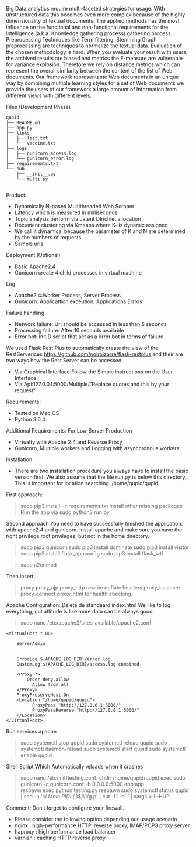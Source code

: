 Big Data analytics require multi-faceted strategies for usage. With unstructured data this becomes even more complex because of the highly dimensionality of textual documents. The applied methods has the most influence on the functional and non-functional requirements for the intelligence (a.k.a. Knowledge gathering process) gathering process. Preprocessing Techniques like Term filtering, Stemming Graph preprocessing are techniques to normalize the textual data. Evaluation of the chosen methodology is hard. When you evaluate your result with users, the archived results are biased and metrics the F-measure are vulnerable for variance explosion. Therefore we rely on distance metrics which can represent the overall similarity between the content of the list of Web documents.
Our framework representante Web documents in an unique way by combining multiple learning styles for a set of Web documents we provide the users of our framework a large amount of Information from different views with different levels.


Files (Development Phase)

	
~~~~
qupid
├── README.md
├── app.py
├── links
│   ├── list.txt
│   └── vaccine.txt
├── logs
│   ├── gunicorn_access.log
│   └── gunicorn_error.log
├── requirements.txt
└── sub
    ├── __init__.py
    └── multi.py
    	
~~~~



Product:
* Dynamically N-based Multithreaded Web Scraper
* Latency which is measured in milliseconds
* Topic analysis perform via Latent DIrichlet allocation
* Document clustering via Kmeans where K- is dynamic assigned
* We call it dynamical because the parameter of K and N are determined by the numbers of requests
* Sample urls

Deployment (Optional)
* Basic Apache2.4
* Gunicorn create 4 child processes in virtual machine

Log
* Apache2.4:Worker Process, Server Process
* Gunicorn: Applicattion exceution, Applications Errros

Failure handling
* Network failure: Url should be accessed in less than 5 seconds
* Processing failure: After 10 seconds available
* Error bot: Init.D script that act as a error bot in terms of failure


We used Flask Rest Plus to automatically create the view of the RestServerices https://github.com/noirbizarre/flask-restplus and their are two ways how the Rest Server can be accessed:
* Via Graphical Interface:Follow the Simple instructions on the User Interface
* Via Api:127.0.0.1:5000/Multiple/”Replace quotes and this by your request”

Requirements:
* Tested on Mac OS
* Python 3.6.4

Additional Requirements: For Low Server Production
* Virtualty with Apache 2.4 and Reverse Proxy
* Gunicorn, Multiple workers and Logging with asynchronous workers


Installation:
* There are two installation procedure you always have to install the basic version first. We also assume that the file run.py is below this directory. This is important for location searching. /home/qupid/qupid

First approach:
>sudo pip3 install - r requirements.txt
Install other missing packages
Run the app via sudo python3 run.py

Second approach
You need to have successfully finished the application:
with apache2.4 and gunicorn. 
Install apache and make sure you have the right privilege root privileges, but not in the home directory.
>sudo pip3 gunicorn
sudo pip3 install dominate
sudo pip3 install visitor
sudo pip3 install  flask_appconfig
sudo pip3 install flask_wtf

>sudo a2enmod

Then insert: 
>proxy proxy_ajp proxy_http rewrite deflate headers proxy_balancer proxy_connect proxy_html for health checking.

Apache Configuration:
Delete de standaard index.html
We like to log everything, out attitude is like more data can be always good.
>sudo nano /etc/apache2/sites-available/apache2.conf

    <VirtualHost *:80>
    
        ServerAdmin 
    
    
        ErrorLog ${APACHE_LOG_DIR}/error.log
        CustomLog ${APACHE_LOG_DIR}/access.log combined
    
        <Proxy *>
            Order deny,allow
              Allow from all
        </Proxy>
        ProxyPreserveHost On
        <Location "/home/qupid/qupid">
              ProxyPass "http://127.0.0.1:5000/"
              ProxyPassReverse "http://127.0.0.1:5000/"
        </Location>
    </VirtualHost>

Run services apache
>sudo systemctl stop qupid
sudo systemctl reload qupid
sudo systemctl daemon-reload
sudo systemctl start qupid
sudo systemctl enable qupid

Shell Script Which Automatically reloads when it crashes
>sudo nano  /etc/init/testing.conf:
chdir /home/qupid/qupid
exec sudo gunicorn -c gunicorn.conf -b 0.0.0.0:5000 app:app  
respawn
exec python testing.py respawn
sudo systemctl status qupid | sed -n 's/.*Main PID: \(.*\)$/\1/g p' | cut -f1 -d' ' | xargs kill -HUP

Comment:
Don’t forget to configure your firewall.
* Please consider the following option depending our usage scenario
* nginx : high-performance HTTP, reverse proxy, IMAP/POP3 proxy server
* haproxy : high performance load balancer
* varnish : caching HTTP reverse proxy




